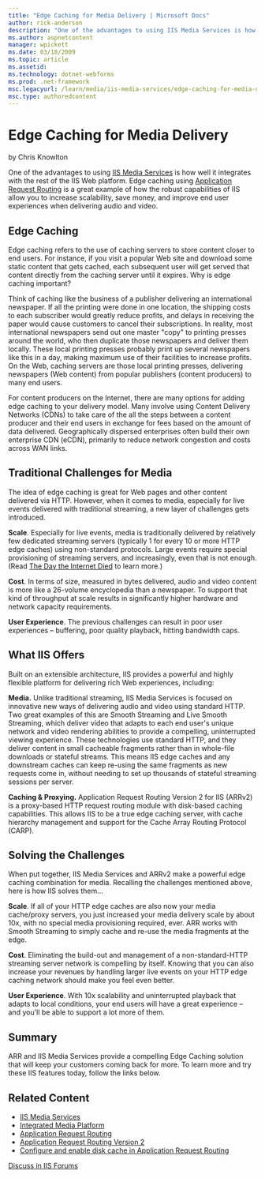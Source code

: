 ```yaml
---
title: "Edge Caching for Media Delivery | Microsoft Docs"
author: rick-anderson
description: "One of the advantages to using IIS Media Services is how well it integrates with the rest of the IIS Web platform. Edge caching using Application Request Rou..."
ms.author: aspnetcontent
manager: wpickett
ms.date: 03/18/2009
ms.topic: article
ms.assetid: 
ms.technology: dotnet-webforms
ms.prod: .net-framework
msc.legacyurl: /learn/media/iis-media-services/edge-caching-for-media-delivery
msc.type: authoredcontent
---
```

Edge Caching for Media Delivery
====================
by Chris Knowlton

One of the advantages to using [IIS Media Services](/media "IIS Media Services") is how well it integrates with the rest of the IIS Web platform. Edge caching using [Application Request Routing](https://www.iis.net/downloads/microsoft/application-request-routing "Application Request Routing") is a great example of how the robust capabilities of IIS allow you to increase scalability, save money, and improve end user experiences when delivering audio and video.

## Edge Caching

Edge caching refers to the use of caching servers to store content closer to end users. For instance, if you visit a popular Web site and download some static content that gets cached, each subsequent user will get served that content directly from the caching server until it expires. Why is edge caching important?

Think of caching like the business of a publisher delivering an international newspaper. If all the printing were done in one location, the shipping costs to each subscriber would greatly reduce profits, and delays in receiving the paper would cause customers to cancel their subscriptions. In reality, most international newspapers send out one master "copy" to printing presses around the world, who then duplicate those newspapers and deliver them locally. These local printing presses probably print up several newspapers like this in a day, making maximum use of their facilities to increase profits. On the Web, caching servers are those local printing presses, delivering newspapers (Web content) from popular publishers (content producers) to many end users.

For content producers on the Internet, there are many options for adding edge caching to your delivery model. Many involve using Content Delivery Networks (CDNs) to take care of the all the steps between a content producer and their end users in exchange for fees based on the amount of data delivered. Geographically dispersed enterprises often build their own enterprise CDN (eCDN), primarily to reduce network congestion and costs across WAN links.

## Traditional Challenges for Media

The idea of edge caching is great for Web pages and other content delivered via HTTP. However, when it comes to media, especially for live events delivered with traditional streaming, a new layer of challenges gets introduced.

**Scale**. Especially for live events, media is traditionally delivered by relatively few dedicated streaming servers (typically 1 for every 10 or more HTTP edge caches) using non-standard protocols. Large events require special provisioning of streaming servers, and increasingly, even that is not enough. (Read [The Day the Internet Died](http://blog.broadcastengineering.com/brad/2009/01/28/the-day-the-internet-died/) to learn more.)

**Cost**. In terms of size, measured in bytes delivered, audio and video content is more like a 26-volume encyclopedia than a newspaper. To support that kind of throughput at scale results in significantly higher hardware and network capacity requirements.

**User Experience**. The previous challenges can result in poor user experiences – buffering, poor quality playback, hitting bandwidth caps.

## What IIS Offers

Built on an extensible architecture, IIS provides a powerful and highly flexible platform for delivering rich Web experiences, including:

**Media.** Unlike traditional streaming, IIS Media Services is focused on innovative new ways of delivering audio and video using standard HTTP. Two great examples of this are Smooth Streaming and Live Smooth Streaming, which deliver video that adapts to each end user's unique network and video rendering abilities to provide a compelling, uninterrupted viewing experience. These technologies use standard HTTP, and they deliver content in small cacheable fragments rather than in whole-file downloads or stateful streams. This means IIS edge caches and any downstream caches can keep re-using the same fragments as new requests come in, without needing to set up thousands of stateful streaming sessions per server.

**Caching &amp; Proxying.** Application Request Routing Version 2 for IIS (ARRv2) is a proxy-based HTTP request routing module with disk-based caching capabilities. This allows IIS to be a true edge caching server, with cache hierarchy management and support for the Cache Array Routing Protocol (CARP).

## Solving the Challenges

When put together, IIS Media Services and ARRv2 make a powerful edge caching combination for media. Recalling the challenges mentioned above, here is how IIS solves them…

**Scale**. If all of your HTTP edge caches are also now your media cache/proxy servers, you just increased your media delivery scale by about 10x, with no special media provisioning required, ever. ARR works with Smooth Streaming to simply cache and re-use the media fragments at the edge.

**Cost**. Eliminating the build-out and management of a non-standard-HTTP streaming server network is compelling by itself. Knowing that you can also increase your revenues by handling larger live events on your HTTP edge caching network should make you feel even better.

**User Experience**. With 10x scalability and uninterrupted playback that adapts to local conditions, your end users will have a great experience – and you'll be able to support a lot more of them.

## Summary

ARR and IIS Media Services provide a compelling Edge Caching solution that will keep your customers coming back for more. To learn more and try these IIS features today, follow the links below.

## Related Content

- [IIS Media Services](/media)
- [Integrated Media Platform](../../../overview/choice/integratedmediaplatform.md)
- [Application Request Routing](https://www.iis.net/downloads/microsoft/application-request-routing "Application Request Routing")
- [Application Request Routing Version 2](../../extensions/planning-for-arr/application-request-routing-version-2-overview.md)
- [Configure and enable disk cache in Application Request Routing](../../extensions/configuring-application-request-routing-arr/configure-and-enable-disk-cache-in-application-request-routing.md)


[Discuss in IIS Forums](https://forums.iis.net/1145.aspx)